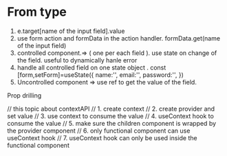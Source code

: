 # From type 

1.  e.target[name of the input field].value 
2.  use form action and formData in the action handler. formData.get(name of the input field)
3. controlled component.=> ( one per each field ). use state on change of the field. useful to dynamically hanle error 
3. handle all controlled field on one state object . 
    const [form,setForm]=useState({
    name:'',
    email:'',
    password:'',
    })
4. Uncontrolled component => use ref to get the value of the field.


Prop drilling 





//  this topic about contextAPI
// 1. create context
// 2. create provider and set value
// 3. use context to consume the value
// 4. useContext hook to consume the value
// 5. make sure the children component is wrapped by the provider component
// 6. only functional component can use useContext hook
// 7. useContext hook can only be used inside the functional component
